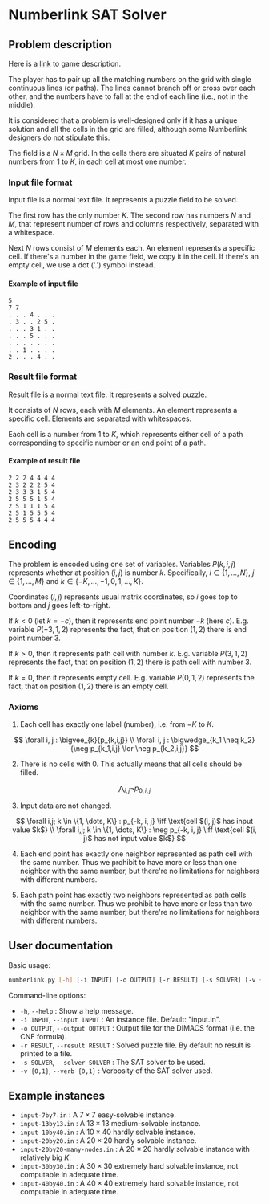 # Numberlink SAT Solver

## Problem description

Here is a [link](https://en.wikipedia.org/wiki/Numberlink) to game description.

The player has to pair up all the matching numbers on the grid with single continuous lines (or paths). The lines cannot branch off or cross over each other, and the numbers have to fall at the end of each line (i.e., not in the middle).

It is considered that a problem is well-designed only if it has a unique solution and all the cells in the grid are filled, although some Numberlink designers do not stipulate this.

The field is a $N \times M$ grid. In the cells there are situated $K$ pairs of natural numbers from $1$ to $K$, in each cell at most one number.

### Input file format

Input file is a normal text file. It represents a puzzle field to be solved.

The first row has the only number $K$. The second row has numbers $N$ and $M$, that represent number of rows and columns respectively, separated with a whitespace.

Next $N$ rows consist of $M$ elements each. An element represents a specific cell.
If there's a number in the game field, we copy it in the cell.
If there's an empty cell, we use a dot ('.') symbol instead.

#### Example of input file

```text
5
7 7
. . . 4 . . .
. 3 . . 2 5 .
. . . 3 1 . .
. . . 5 . . .
. . . . . . .
. . 1 . . . .
2 . . . 4 . .
```

### Result file format

Result file is a normal text file. It represents a solved puzzle.

It consists of $N$ rows, each with $M$ elements. An element represents a specific cell. Elements are separated with whitespaces.

Each cell is a number from $1$ to $K$, which represents either cell of a path corresponding to specific number or an end point of a path.

#### Example of result file

```text
2 2 2 4 4 4 4
2 3 2 2 2 5 4
2 3 3 3 1 5 4
2 5 5 5 1 5 4
2 5 1 1 1 5 4
2 5 1 5 5 5 4
2 5 5 5 4 4 4
```

## Encoding

The problem is encoded using one set of variables.
Variables $P(k, i, j)$ represents whether at position $(i, j)$ is number $k$.
Specifically, $i \in \{1, \dots, N\}$, $j \in \{1, \dots, M\}$ and $k \in \{-K, \dots, -1, 0, 1, \dots, K\}$.

Coordinates $(i, j)$ represents usual matrix coordinates, so $i$ goes top to bottom and $j$ goes left-to-right.

If $k < 0$ (let $k = -c$), then it represents end point number $-k$ (here $c$).
E.g. variable $P(-3, 1, 2)$ represents the fact, that on position $(1, 2)$ there is end point number $3$.

If $k > 0$, then it represents path cell with number $k$.
E.g. variable $P(3, 1, 2)$ represents the fact, that on position $(1, 2)$ there is path cell with number $3$.

If $k = 0$, then it represents empty cell.
E.g. variable $P(0, 1, 2)$ represents the fact, that on position $(1, 2)$ there is an empty cell.

### Axioms

1. Each cell has exactly one label (number), i.e. from $-K$ to $K$.

$$
\forall i, j : \bigvee_{k}{p_{k,i,j}} \\
\forall i, j : \bigwedge_{k_1 \neq k_2}{\neg p_{k_1,i,j} \lor \neg p_{k_2,i,j}}
$$

2. There is no cells with $0$. This actually means that all cells should be filled.

$$
\bigwedge_{i,j}{\neg p_{0,i,j}}
$$

3. Input data are not changed.

$$
\forall i,j; k \in \{1, \dots, K\} : p_{-k, i, j} \iff \text{cell $(i, j)$ has input value $k$} \\
\forall i,j; k \in \{1, \dots, K\} : \neg p_{-k, i, j} \iff \text{cell $(i, j)$ has not input value $k$}
$$

4. Each end point has exactly one neighbor represented as path cell with the same number.
Thus we prohibit to have more or less than one neighbor with the same number, but there're no limitations for neighbors with different numbers.

5. Each path point has exactly two neighbors represented as path cells with the same number.
Thus we prohibit to have more or less than two neighbor with the same number, but there're no limitations for neighbors with different numbers.

## User documentation

Basic usage:

```bash
numberlink.py [-h] [-i INPUT] [-o OUTPUT] [-r RESULT] [-s SOLVER] [-v {0,1}]
```

Command-line options:

- `-h`, `--help` : Show a help message.
- `-i INPUT`, `--input INPUT` : An instance file. Default: "input.in".
- `-o OUTPUT`, `--output OUTPUT` : Output file for the DIMACS format (i.e. the CNF formula).
- `-r RESULT`, `--result RESULT` : Solved puzzle file. By default no result is printed to a file.
- `-s SOLVER`, `--solver SOLVER` : The SAT solver to be used.
- `-v {0,1}`, `--verb {0,1}` :  Verbosity of the SAT solver used.

## Example instances

- `input-7by7.in` : A $7 \times 7$ easy-solvable instance.
- `input-13by13.in` : A $13 \times 13$ medium-solvable instance.
- `input-10by40.in` : A $10 \times 40$ hardly solvable instance.
- `input-20by20.in` : A $20 \times 20$ hardly solvable instance.
- `input-20by20-many-nodes.in` : A $20 \times 20$ hardly solvable instance with relatively big $K$.
- `input-30by30.in` : A $30 \times 30$ extremely hard solvable instance, not computable in adequate time.
- `input-40by40.in` : A $40 \times 40$ extremely hard solvable instance, not computable in adequate time.
